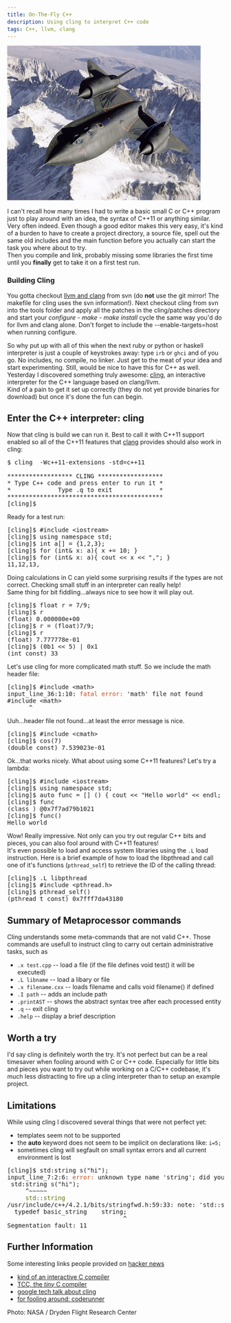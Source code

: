 ```yaml
---
title: On-The-Fly C++
description: Using cling to interpret C++ code
tags: C++, llvm, clang
---
```


![](/images/cling/flying.jpg)

I can't recall how many times I had to write a basic small C or C++ program just to play around with an idea, the syntax of C++11 or anything similar. Very often indeed. Even though a good editor makes this very easy, it's kind of a burden to have to create a project directory, a source file, spell out the same old includes and the main function before you actually can start the task you where about to try.    
Then you compile and link, probably missing some libraries the first time until you __finally__ get to take it on a first test run.  

<div class="information rightinfo">

### Building Cling

You gotta checkout [llvm and clang](http://clang.llvm.org/get_started.html) from svn (do **not** use the git mirror! The makefile for cling uses the svn information!). Next checkout cling from svn into the tools folder and apply all the patches in the cling/patches directory and start your *configure - make - make install* cycle the same way you'd do for llvm and clang alone. Don't forget to include the  --enable-targets=host when running configure.

</div>

So why put up with all of this when the next ruby or python or haskell interpreter is just a couple of keystrokes away: type `irb` or `ghci` and of you go. No includes, no compile, no linker. Just get to the meat of your idea and start experimenting. Still, would be nice to have this for C++ as well.  
Yesterday I discovered something truly awesome: [cling](http://root.cern.ch/drupal/content/cling), an interactive interpreter for the C++ language based on clang/llvm.  
Kind of a pain to get it set up correctly (they do not yet provide binaries for download) but once it's done the fun can begin.

## Enter the C++ interpreter: cling

Now that cling is build we can run it. Best to call it with C++11 support enabled so all of the C++11 features that [clang](http://clang.llvm.org/) provides should also work in cling:

<pre class="terminal">
$ cling  -Wc++11-extensions -std=c++11

****************** CLING ******************
* Type C++ code and press enter to run it *
*             Type .q to exit             *
*******************************************
<span id="prompt">[cling]</span>$
</pre>

Ready for a test run:

<pre class="terminal">
<span id="prompt">[cling]</span>$ #include &lt;iostream&gt;
<span id="prompt">[cling]</span>$ using namespace std;
<span id="prompt">[cling]</span>$ int a[] = {1,2,3};
<span id="prompt">[cling]</span>$ for (int& x: a){ x += 10; }
<span id="prompt">[cling]</span>$ for (int& x: a){ cout << x << ","; }
11,12,13,
</pre>

Doing calculations in C can yield some surprising results if the types are not correct. Checking small stuff in an interpreter can really help!  
Same thing for bit fiddling...always nice to see how it will play out.

<pre class="terminal">
<span id="prompt">[cling]</span>$ float r = 7/9;
<span id="prompt">[cling]</span>$ r
(float) 0.000000e+00
<span id="prompt">[cling]</span>$ r = (float)7/9;
<span id="prompt">[cling]</span>$ r
(float) 7.777778e-01
<span id="prompt">[cling]</span>$ (0b1 << 5) | 0x1
(int const) 33
</pre>

Let's use cling for more complicated math stuff. So we include the math header file:

<pre class="terminal">
<span id="prompt">[cling]</span>$ #include &lt;math&gt;
input_line_36:1:10: <span style="color: #cb4b15;">fatal error:</span> 'math' file not found
#include &lt;math&gt;
      ^
</pre>

Uuh...header file not found...at least the error message is nice.

<pre class="terminal">
<span id="prompt">[cling]</span>$ #include &lt;cmath&gt;
<span id="prompt">[cling]</span>$ cos(7)
(double const) 7.539023e-01
</pre>

Ok...that works nicely. What about using some C++11 features? Let's try a lambda:

<pre class="terminal">
<span id="prompt">[cling]</span>$ #include &lt;iostream&gt;
<span id="prompt">[cling]</span>$ using namespace std;
<span id="prompt">[cling]</span>$ auto func = [] () { cout << "Hello world" << endl; };
<span id="prompt">[cling]</span>$ func
(class <lambda at input_line_6:2:14>) @0x7f7ad79b1021
<span id="prompt">[cling]</span>$ func()
Hello world
</pre>

Wow! Really impressive. Not only can you try out regular C++ bits and pieces, you can also fool around with C++11 features!  
It's even possible to load and access system libraries using the `.L` load instruction. Here is a brief example of how to load the libpthread and call one of it's functions (`pthread_self`) to retrieve the ID of the calling thread:

<pre class="terminal">
<span id="prompt">[cling]</span>$ .L libpthread
<span id="prompt">[cling]</span>$ #include &lt;pthread.h&gt;
<span id="prompt">[cling]</span>$ pthread_self()
(pthread_t const) 0x7fff7da43180
</pre>


## Summary of Metaprocessor commands

Cling understands some meta-commands that are not valid C++. Those commands are usefull to instruct cling to carry out certain administrative tasks, such as

* `.x test.cpp` -- load a file (if the file defines void test() it will be executed)
* `.L libname` -- load a libary or file
* `.x filename.cxx` -- loads filename and calls void filename() if defined
* `.I path` -- adds an include path
* `.printAST` -- shows the abstract syntax tree after each processed entity
* `.q` -- exit cling
* `.help` -- display a brief description

## Worth a try

I'd say cling is definitely worth the try. It's not perfect but can be a real timesaver when fooling around with C or C++ code. Especially for little bits and pieces you want to try out while working on a C/C++ codebase, it's much less distracting to fire up a cling interpreter than to setup an example project.

## Limitations

While using cling I discovered several things that were not perfect yet:

* templates seem not to be supported
* the **auto** keyword does not seem to be implicit on declarations like: `i=5;`
* sometimes cling will segfault on small syntax errors and all current environment is lost

<pre class="terminal">
<span id="prompt">[cling]</span>$ std:string s("hi");
input_line_7:2:6: <span style="color: #cb4b15;">error:</span> unknown type name 'string'; did you mean 'std::string'?
 std:string s("hi");
     ^~~~~~
     <span style="color: #637204;">std::string</span>
/usr/include/c++/4.2.1/bits/stringfwd.h:59:33: note: 'std::string' declared here
  typedef basic_string<char>    string;
                                ^
Segmentation fault: 11
</pre>


## Further Information

Some interesting links people provided on [hacker news](http://news.ycombinator.com/item?id=4373334)

* [kind of an interactive C compiler](https://docs.google.com/viewer?url=http%3A%2F%2Fwww.bitsavers.org%2Fpdf%2Fsymbolics%2Fsoftware%2Fgenera_8%2FUser_s_Guide_to_Symbolics_C.pdf)
* [TCC, the *tiny* C compiler](http://bellard.org/tcc/)
* [google tech talk about cling](http://www.youtube.com/watch?v=f9Xfh8pv3Fs)
* [for fooling around: coderunner](http://krillapps.com/coderunner/)

<citation>Photo: NASA / Dryden Flight Research Center</citation>
